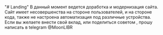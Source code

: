 "# Landing" 
В данный момент ведется доработка и модернизация сайта. Сайт имеет несовершенства на стороне пользователей, и на стороне кода, также не настроена автоматизация под различные устройства. Если вы желаете внести свой вклад, или поделиться советом , прошу написать в telegram @MoonLIBR
